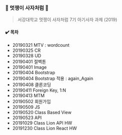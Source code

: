 ### :lion: 멋쟁이 사자처럼 :lion:

> 서강대학교 멋쟁이 사자처럼 7기 아기사자 과제 (2019)



#### :heavy_check_mark: 목차

- 20190321 MTV : wordcount
- 20190325 CR
- 20190328 UD
- 20190401 절벽톤
- 20190401 Image
- 20190404 Bootstrap
- 20190404 Bootstrap 적용 : again_Again
- 20190408 클론코딩
- 20190411 Foreign Key, 1:N
- 20190413 MTM
- 20190502 회원가입
- 20190509 JS
- 20190520 Class Based View
- 20190523 API
- 20191029 Class Lion API HW
- 20191230 Class Lion React HW

